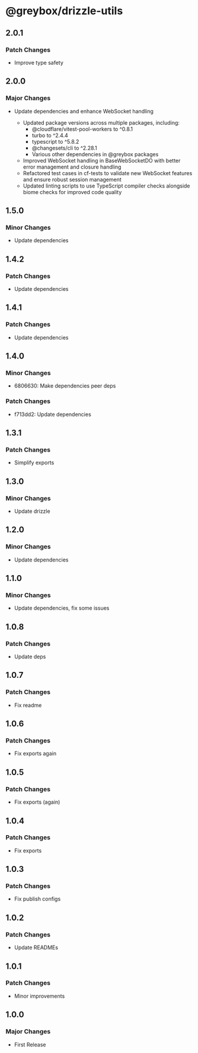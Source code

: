 # @greybox/drizzle-utils

## 2.0.1

### Patch Changes

- Improve type safety

## 2.0.0

### Major Changes

- Update dependencies and enhance WebSocket handling

  - Updated package versions across multiple packages, including:
    - @cloudflare/vitest-pool-workers to ^0.8.1
    - turbo to ^2.4.4
    - typescript to ^5.8.2
    - @changesets/cli to ^2.28.1
    - Various other dependencies in @greybox packages
  - Improved WebSocket handling in BaseWebSocketDO with better error management and closure handling
  - Refactored test cases in cf-tests to validate new WebSocket features and ensure robust session management
  - Updated linting scripts to use TypeScript compiler checks alongside biome checks for improved code quality

## 1.5.0

### Minor Changes

- Update dependencies

## 1.4.2

### Patch Changes

- Update dependencies

## 1.4.1

### Patch Changes

- Update dependencies

## 1.4.0

### Minor Changes

- 6806630: Make dependencies peer deps

### Patch Changes

- f713dd2: Update dependencies

## 1.3.1

### Patch Changes

- Simplify exports

## 1.3.0

### Minor Changes

- Update drizzle

## 1.2.0

### Minor Changes

- Update dependencies

## 1.1.0

### Minor Changes

- Update dependencies, fix some issues

## 1.0.8

### Patch Changes

- Update deps

## 1.0.7

### Patch Changes

- Fix readme

## 1.0.6

### Patch Changes

- Fix exports again

## 1.0.5

### Patch Changes

- Fix exports (again)

## 1.0.4

### Patch Changes

- Fix exports

## 1.0.3

### Patch Changes

- Fix publish configs

## 1.0.2

### Patch Changes

- Update READMEs

## 1.0.1

### Patch Changes

- Minor improvements

## 1.0.0

### Major Changes

- First Release
